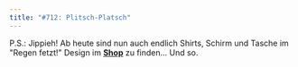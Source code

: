 ```yaml
---
title: "#712: Plitsch-Platsch"
---
```


P.S.: Jippieh! Ab heute sind nun auch endlich Shirts, Schirm und Tasche im "Regen fetzt!" Design im <a href="http://www.spreadshirt.net/shop.php?sid=125913"><strong>Shop</strong></a> zu finden... 
Und so.
